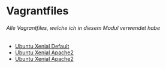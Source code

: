 # Vagrantfiles
###### Alle Vagrantfiles, welche ich in diesem Modul verwendet habe

  * [Ubuntu Xenial Default](./00-Ubuntu-Xenial-Default)
  * [Ubuntu Xenial Apache2](./00-Ubuntu-Xenial-Default/Vagrantfile)
  * [Ubuntu Xenial Apache2](./00-Ubuntu-Xenial-Default/Vagrantfile)
